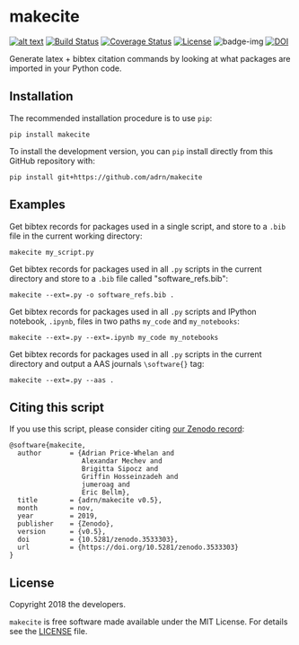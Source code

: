 # makecite
[![alt text](http://apmechev.com/img/git_repos/pylint/makecite.svg "pylint score")](https://github.com/apmechev/pylint-badge)
[![Build Status](https://travis-ci.org/adrn/makecite.svg?branch=master)](https://travis-ci.org/adrn/makecite)
[![Coverage Status](https://coveralls.io/repos/github/adrn/makecite/badge.svg?branch=master)](https://coveralls.io/github/adrn/makecite?branch=master)
[![License](http://img.shields.io/badge/license-MIT-blue.svg?style=flat)](https://github.com/adrn/makecite/blob/master/LICENSE)
![badge-img](https://img.shields.io/badge/Made%20at-%23AstroHackWeek-8063d5.svg?style=flat)
[![DOI](https://zenodo.org/badge/143292502.svg)](https://zenodo.org/badge/latestdoi/143292502)


Generate latex + bibtex citation commands by looking at what packages are imported in your Python code.


## Installation

The recommended installation procedure is to use `pip`:

```
pip install makecite
```

To install the development version, you can `pip` install directly from this
GitHub repository with:

```
pip install git+https://github.com/adrn/makecite
```


## Examples

Get bibtex records for packages used in a single script, and store to a `.bib` file in the current working directory:

```
makecite my_script.py
```

Get bibtex records for packages used in all `.py` scripts in the current directory and store to a `.bib` file called "software_refs.bib":

```
makecite --ext=.py -o software_refs.bib .
```

Get bibtex records for packages used in all `.py` scripts and IPython notebook, `.ipynb`, files in two paths `my_code` and `my_notebooks`:

```
makecite --ext=.py --ext=.ipynb my_code my_notebooks
```

Get bibtex records for packages used in all `.py` scripts in the current directory and output a AAS journals `\software{}` tag:

```
makecite --ext=.py --aas .
```

## Citing this script

If you use this script, please consider citing [our Zenodo
record](https://zenodo.org/badge/latestdoi/143292502):

```
@software{makecite,
  author       = {Adrian Price-Whelan and
                  Alexandar Mechev and
                  Brigitta Sipocz and
                  Griffin Hosseinzadeh and
                  jumeroag and
                  Eric Bellm},
  title        = {adrn/makecite v0.5},
  month        = nov,
  year         = 2019,
  publisher    = {Zenodo},
  version      = {v0.5},
  doi          = {10.5281/zenodo.3533303},
  url          = {https://doi.org/10.5281/zenodo.3533303}
}
```


## License

Copyright 2018 the developers.

`makecite` is free software made available under the MIT License. For details
see the [LICENSE](https://github.com/adrn/makecite/blob/master/LICENSE) file.
